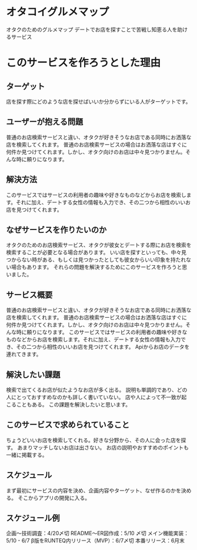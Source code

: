 # オタコイグルメマップ
オタクのためのグルメマップ
デートでお店を探すことで苦戦し知恵る人を助けるサービス

# このサービスを作ろうとした理由

## ターゲット
店を探す際にどのような店を探せばいいか分からずにいる人がターゲットです。

## ユーザーが抱える問題
普通のお店検索サービスと違い、オタクが好きそうなお店である同時にお洒落な店を検索してくれます。
普通のお店検索サービスの場合はお洒落な店はすぐに何件か見つけてくれます。しかし、オタク向けのお店は中々見つかりません。そんな時に頼りになります。

## 解決方法
このサービスではサービスの利用者の趣味や好きなものなどからお店を検索します。それに加え、デートする女性の情報も入力でき、その二つから相性のいいお店を見つけてくれます。


## なぜサービスを作りたいのか
オタクのためのお店検索サービス、オタクが彼女とデートする際にお店を検索を検索することが必要となる場合があります。
いい店を探すといっても、中々見つからない時がある、もしくは見つかったとしても彼女からいい印象を持たれない場合もあります。
それらの問題を解決するためにこのサービスを作ろうと思いました。


## サービス概要
普通のお店検索サービスと違い、オタクが好きそうなお店である同時にお洒落な店を検索してくれます。
普通のお店検索サービスの場合はお洒落な店はすぐに何件か見つけてくれます。しかし、オタク向けのお店は中々見つかりません。そんな時に頼りになります。
このサービスではサービスの利用者の趣味や好きなものなどからお店を検索します。それに加え、デートする女性の情報も入力でき、その二つから相性のいいお店を見つけてくれます。
Apiからお店のデータを連れてきます。



## 解決したい課題
検索で出てくるお店が似たようなお店が多く出る。
説明も単調的であり、どの人にとっておすすめなのかも詳しく書いていない。
店や人によって不一致が起こることもある。
この課題を解決したいと思います。

## このサービスで求められていること
ちょうどいいお店を検索してくれる。好きな分野から、その人に会った店を探す。
あまりマッチしないお店は出さない。
お店の説明やおすすめのポイントも一緒に掲載する。

## スケジュール
まず最初にサービスの内容を決め、企画内容やターゲット、なぜ作るのかを決める。
そこからアプリの開発に入る。

## スケジュール例
企画〜技術調査：4/20〆切
README〜ER図作成：5/10 〆切
メイン機能実装：5/10 - 6/7
β版をRUNTEQ内リリース（MVP）：6/7〆切
本番リリース：6月末